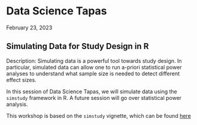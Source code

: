 # Data Science Tapas

February 23, 2023

## Simulating Data for Study Design in R

Description: Simulating data is a powerful tool towards study design. In particular, simulated data can allow one to run a-priori statistical power analyses to understand what sample size is needed to detect different effect sizes.

In this session of Data Science Tapas, we will simulate data using the `simstudy` framework in R. A future session will go over statistical power analysis.


This workshop is based on the `simstudy` vignette, which can be found [here](https://cran.r-project.org/web/packages/simstudy/vignettes/simstudy.html)
